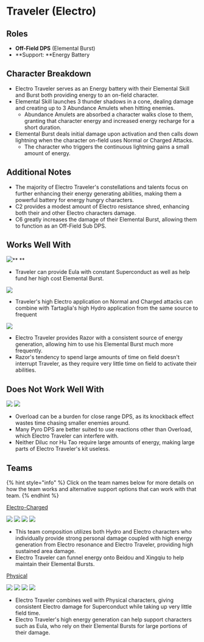 # Traveler (Electro)

## Roles

* **Off-Field DPS** (Elemental Burst)
* \*\*Support: \*\*Energy Battery

## Character Breakdown

* Electro Traveler serves as an Energy battery with their Elemental Skill and Burst both providing energy to an on-field character.
* Elemental Skill launches 3 thunder shadows in a cone, dealing damage and creating up to 3 Abundance Amulets when hitting enemies.
  * Abundance Amulets are absorbed a character walks close to them, granting that character energy and increased energy recharge for a short duration.
* Elemental Burst deals initial damage upon activation and then calls down lightning when the character on-field uses Normal or Charged Attacks.
  * The character who triggers the continuous lightning gains a small amount of energy.

## Additional Notes

* The majority of Electro Traveler's constellations and talents focus on further enhancing their energy generating abilities, making them a powerful battery for energy hungry characters.
* C2 provides a modest amount of Electro resistance shred, enhancing both their and other Electro characters damage.
* C6 greatly increases the damage of their Elemental Burst, allowing them to function as an Off-Field Sub DPS.

## Works Well With

![](../../.gitbook/assets/UI\_AvatarIcon\_Eula.png)\*\* \*\*

* Traveler can provide Eula with constant Superconduct as well as help fund her high cost Elemental Burst.

![](../../.gitbook/assets/UI\_AvatarIcon\_Tartaglia.png)

* Traveler's high Electro application on Normal and Charged attacks can combine with Tartaglia's high Hydro application from the same source to frequent

![](../../.gitbook/assets/UI\_AvatarIcon\_Razor.png)

* Electro Traveler provides Razor with a consistent source of energy generation, allowing him to use his Elemental Burst much more frequently.
* Razor's tendency to spend large amounts of time on field doesn't interrupt Traveler, as they require very little time on field to activate their abilities.

## Does Not Work Well With

![](../../.gitbook/assets/UI\_AvatarIcon\_Hutao.png) ![](../../.gitbook/assets/UI\_AvatarIcon\_Diluc.png)

* Overload can be a burden for close range DPS, as its knockback effect wastes time chasing smaller enemies around.
* Many Pyro DPS are better suited to use reactions other than Overload, which Electro Traveler can interfere with.
* Neither Diluc nor Hu Tao require large amounts of energy, making large parts of Electro Traveler's kit useless.

## Teams

{% hint style="info" %}
Click on the team names below for more details on how the team works and alternative support options that can work with that team.
{% endhint %}

[Electro-Charged](../../teams/electro-charged.md)

![](../../.gitbook/assets/UI\_AvatarIcon\_Tartaglia.png) ![](../../.gitbook/assets/UI\_AvatarIcon\_Beidou.png) ![](../../.gitbook/assets/UI\_AvatarIcon\_Aether\_Electro.png) ![](../../.gitbook/assets/UI\_AvatarIcon\_Xingqiu.png)

* This team composition utilizes both Hydro and Electro characters who individually provide strong personal damage coupled with high energy generation from Electro resonance and Electro Traveler, providing high sustained area damage.
* Electro Traveler can funnel energy onto Beidou and Xingqiu to help maintain their Elemental Bursts.

[Physical](../../teams/physical.md)

![](../../.gitbook/assets/UI\_AvatarIcon\_Eula.png) ![](../../.gitbook/assets/UI\_AvatarIcon\_Aether\_Electro.png) ![](../../.gitbook/assets/UI\_AvatarIcon\_Diona.png) ![](../../.gitbook/assets/UI\_AvatarIcon\_Zhongli.png)

* Electro Traveler combines well with Physical characters, giving consistent Electro damage for Superconduct while taking up very little field time.
* Electro Traveler's high energy generation can help support characters such as Eula, who rely on their Elemental Bursts for large portions of their damage.
